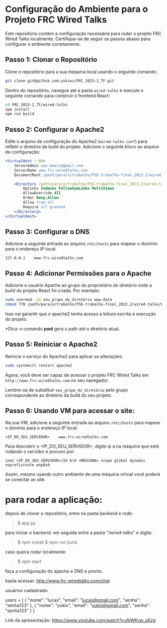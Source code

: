 # Configuração do Ambiente para o Projeto FRC Wired Talks

Este repositório contém a configuração necessária para rodar o projeto FRC Wired Talks localmente. Certifique-se de seguir os passos abaixo para configurar o ambiente corretamente.

## Passo 1: Clonar o Repositório

Clone o repositório para a sua máquina local usando o seguinte comando:

```bash
git clone git@github.com:yukioz/FRC_2023-2_TF.git
```

Dentro do repositório, navegue até a pasta `wired-talks` e execute o seguinte comando para construir o frontend React:

```bash
cd FRC_2023-2_TF/wired-talks
npm install
npm run build
```

## Passo 2: Configurar o Apache2

Edite o arquivo de configuração do Apache2 (`wired-talks.conf`) para refletir o diretório da build do projeto. Adicione o seguinte bloco ao arquivo de configuração:

```apache
<VirtualHost *:80>
    ServerAdmin seu-email@gmail.com
    ServerName www.frc-wiredtalks.com
    DocumentRoot /path/para/o/trabalho/FSE-trabalho-final_2023.2/wired-talks/build

    <Directory /path/para/o/trabalho/FSE-trabalho-final_2023.2/wired-talks/build>
        Options Indexes FollowSymLinks MultiViews
        AllowOverride All
        Order Deny,Allow
        Allow from all
        Require all granted
    </Directory>
</VirtualHost>
```

## Passo 3: Configurar o DNS

Adicione a seguinte entrada ao arquivo `/etc/hosts` para mapear o domínio para o endereço IP local:

```
127.0.0.1    www.frc-wiredtalks.com
```

## Passo 4: Adicionar Permissões para o Apache

Adicione o usuário Apache ao grupo do proprietário do diretório onde a build do projeto React foi criada. Por exemplo:

```bash
sudo usermod -aG seu_grupo_do_diretório www-data
chmod 770 /path/para/o/trabalho/FSE-trabalho-final_2023.2/wired-talks/build
```

Isso vai garantir que o apache2 tenha acesso a leitura escrita e execução do projeto.

*Dica: o comando __pwd__ gera o path até o diretório atual.

## Passo 5: Reiniciar o Apache2

Reinicie o serviço do Apache2 para aplicar as alterações:

```bash
sudo systemctl restart apache2
```

Agora, você deve ser capaz de acessar o projeto FRC Wired Talks em `http://www.frc-wiredtalks.com` no seu navegador.



Lembre-se de substituir `seu_grupo_do_diretório` pelo grupo correspondente ao diretório da build do seu projeto.


## Passo 6: Usando VM para acessar o site:

Na sua VM, adicione a seguinte entrada ao arquivo `/etc/hosts` para mapear o domínio para o endereço IP local:

```
<IP_DO_SEU_SERVIDOR>    www.frc-wiredtalks.com
```

Para descobrir o <IP_DO_SEU_SERVIDOR>, digite ip a na máquina que está rodando o servidor e procuro por:

```
inet <IP_DO_SEU_SERVIDOR>/XX brd <MASCARA> scope global dynamic noprefixroute enp8s0
```
Assim, mesmo usando outro ambiente de uma máquina virtual você poderá se conectar ao site.

# para rodar a aplicação:

depois de clonar o repositório, entre na pasta backend e rode:

> $ app.py

para iniciar o backend. em seguida entre a pasta "/wired-talks" e digite:

> $ npm install
> $ npm run build

caso queira rodar localmente:

> $ npm start

faça a configuração do apache e DNS e pronto.

basta acessar: http://www.frc-wiredtalks.com/chat

usuários cadastrado:

users = [
  {
    "nome": "lucas",
    "email": "lucas@gmail.com",
    "senha": "senha123"
  },
  {
    "nome": "yukio",
    "email": "yukio@gmail.com",
    "senha": "senha123"
  }
]

Link da apresentação: https://www.youtube.com/watch?v=AlWKyw_gEzg
